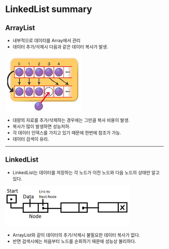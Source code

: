 # LinkedList summary

## ArrayList
* 내부적으로 데이터를 Array에서 관리
* 데이터 추가/삭제시 다음과 같은 데이터 복사가 발생.

![](imgs/arrayList_001.png)
* 대량의 자료를 추가/삭제하는 경우에는 그만큼 복사 비용이 발생.
* 복사가 많이 발생하면 성능저하.
* 각 데이터 인덱스를 가지고 있기 때문에 한번에 참조가 가능.
* 데이터 검색이 유리.
----

## LinkedList

* LinkedList는 데이터를 저장하는 각 노드가 이전 노드와 다음 노드의 상태만 알고 있다.

![](imgs/arrayList_002.png)
* ArrayList와 같이 데이터의 추가/삭제시 불필요한 데이터 복사가 없다.
* 반면 검색시에는 처음부터 노드를 순회하기 때문에 성능상 불리하다.